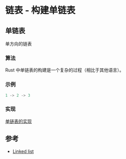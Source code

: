 # 链表 - 构建单链表

## 单链表

单方向的链表

### 算法

Rust 中单链表的构建是一个复杂的过程（相比于其他语言）。

### 示例

```rust
1 -> 2 -> 3
```

### 实现

[单链表的实现](./mod.rs)

## 参考

- [Linked list](https://en.wikipedia.org/wiki/Linked_list)
